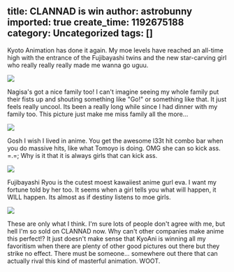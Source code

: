 title: CLANNAD is win
author: astrobunny
imported: true
create_time: 1192675188
category: Uncategorized
tags: []
---
Kyoto Animation has done it again. My moe levels have reached an all-time high with the entrance of the Fujibayashi twins and the new star-carving girl who really really really made me wanna go uguu.  
  
 [![](wp-images/old/albums/clannad2.JPG)](/images/wp-images/old/albums/clannad2.JPG)  
  
<!--more-->  
  
Nagisa's got a nice family too! I can't imagine seeing my whole family put their fists up and shouting something like "Go!" or something like that. It just feels really uncool. Its been a really long while since I had dinner with my family too. This picture just make me miss family all the more...  
  
 [![](wp-images/old/albums/clannad3.JPG)](/images/wp-images/old/albums/clannad3.JPG)  
  
Gosh I wish I lived in anime. You get the awesome l33t hit combo bar when you do massive hits, like what Tomoyo is doing. OMG she can so kick ass. =.=; Why is it that it is always girls that can kick ass.  
  
 [![](wp-images/old/albums/clannad1.JPG)](/images/wp-images/old/albums/clannad1.JPG)  
  
Fujibayashi Ryou is the cutest moest kawaiiest anime gurl eva. I want my fortune told by her too. It seems when a girl tells you what will happen, it WILL happen. Its almost as if destiny listens to moe girls.  
  
 [![](wp-images/old/albums/clannad4.JPG)](/images/wp-images/old/albums/clannad4.JPG)  
  
These are only what I think. I'm sure lots of people don't agree with me, but hell I'm so sold on CLANNAD now. Why can't other companies make anime this perfect!? It just doesn't make sense that KyoAni is winning all my favoritism when there are plenty of other good pictures out there but they strike no effect. There must be someone... somewhere out there that can actually rival this kind of masterful animation. WOOT.

